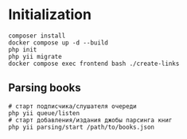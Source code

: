 # Initialization
```shell
composer install
docker compose up -d --build
php init
php yii migrate
docker compose exec frontend bash ./create-links
```
## Parsing books
```shell
# старт подписчика/слушателя очереди
php yii queue/listen
# старт добавления/издания джобы парсинга книг
php yii parsing/start /path/to/books.json
```